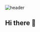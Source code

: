 ![header](https://capsule-render.vercel.app/api?type=slice&color=auto&height=300&section=header&text=Good%20to%20see%20you%20%F0%9F%A4%97)

## Hi there 👋

<!--
**jae-0/jae-0** is a ✨ _special_ ✨ repository because its `README.md` (this file) appears on your GitHub profile.

Here are some ideas to get you started:

- 🔭 I’m currently working on ...
- 🌱 I’m currently learning ...
- 👯 I’m looking to collaborate on ...
- 🤔 I’m looking for help with ...
- 💬 Ask me about ...
- 📫 How to reach me: ...
- 😄 Pronouns: ...
- ⚡ Fun fact: ...
-->

